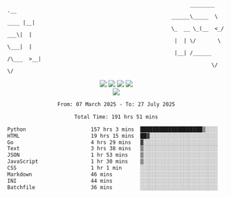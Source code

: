 ```
                                                           ________        .__ 
                                                     ______\_____  \  ____ |__|
                                                     \_  __ \_(__  <_/ ___\|  |
                                                      |  | \/       \  \___|  |
                                                      |__| /______  /\___  >__|
                                                                  \/     \/    
```

<div align="center">
  <img src="https://komarev.com/ghpvc/?username=r3ci&label=Profile%20views&color=000000&style=for-the-badge"/>
  <img src="https://img.shields.io/github/followers/R3CI?color=black&style=for-the-badge&logo=github&label=Follows"/>
  <img src="https://img.shields.io/github/stars/R3CI?color=black&style=for-the-badge&logo=github&label=Stars"/>
 
  <img src="https://github-widgetbox.vercel.app/api/profile?username=R3CI&data=followers,repositories,stars,commits&theme=rgb">
  <br>

  <img src="https://github-widgetbox.vercel.app/api/skills?languages=python,go,json&theme=rgb&includeNames=true">
  <br>
  
</p>

<!--START_SECTION:waka-->

```txt
From: 07 March 2025 - To: 27 July 2025

Total Time: 191 hrs 51 mins

Python                     157 hrs 3 mins  ████████████████████▒░░░░   81.70 %
HTML                       19 hrs 15 mins  ██▓░░░░░░░░░░░░░░░░░░░░░░   10.02 %
Go                         4 hrs 29 mins   ▓░░░░░░░░░░░░░░░░░░░░░░░░   02.34 %
Text                       3 hrs 38 mins   ▒░░░░░░░░░░░░░░░░░░░░░░░░   01.90 %
JSON                       1 hr 53 mins    ▒░░░░░░░░░░░░░░░░░░░░░░░░   00.98 %
JavaScript                 1 hr 30 mins    ▒░░░░░░░░░░░░░░░░░░░░░░░░   00.79 %
CSS                        1 hr 1 min      ░░░░░░░░░░░░░░░░░░░░░░░░░   00.53 %
Markdown                   46 mins         ░░░░░░░░░░░░░░░░░░░░░░░░░   00.40 %
INI                        44 mins         ░░░░░░░░░░░░░░░░░░░░░░░░░   00.39 %
Batchfile                  36 mins         ░░░░░░░░░░░░░░░░░░░░░░░░░   00.31 %
```

<!--END_SECTION:waka-->
